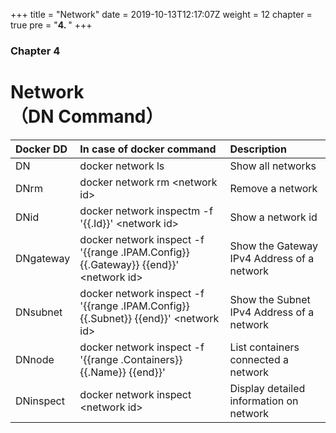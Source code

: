 +++
title = "Network"
date = 2019-10-13T12:17:07Z
weight = 12
chapter = true
pre = "<b>4. </b>"
+++

### Chapter 4

# Network<br>（DN Command）

|Docker DD|In case of docker command|Description|
|:---|:---|:---|
|DN|docker network ls|Show all networks|
|DNrm|docker network rm \<network id>|Remove a network|
|DNid|docker network inspectm -f '{{.Id}}' \<network id>|Show a network id |
|DNgateway|docker network inspect -f '{{range .IPAM.Config}} {{.Gateway}} {{end}}' \<network id>|Show the Gateway IPv4 Address of a network|
|DNsubnet|docker network inspect -f '{{range .IPAM.Config}} {{.Subnet}} {{end}}' \<network id>|Show the Subnet IPv4 Address of a network|
|DNnode|docker network inspect -f '{{range .Containers}} {{.Name}} {{end}}'|List containers connected a network|
|DNinspect|docker network inspect \<network id>|Display detailed information on network|